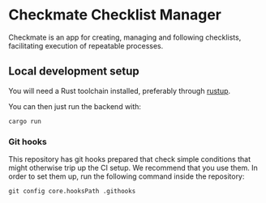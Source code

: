 Checkmate Checklist Manager
===========================

Checkmate is an app for creating, managing and following checklists,
facilitating execution of repeatable processes.

## Local development setup

You will need a Rust toolchain installed, preferably through [rustup](https://rustup.rs/).

You can then just run the backend with:

```
cargo run
```

### Git hooks

This repository has git hooks prepared that check simple conditions that might otherwise trip up the CI setup. We recommend that you use them. In order to set them up, run the following command inside the repository:

```
git config core.hooksPath .githooks
```
